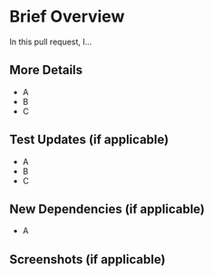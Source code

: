 # Brief Overview

<!-- Describe the purpose of this pull request -->

In this pull request, I...

## More Details

<!-- Describe the changes made in this pull request -->

- A
- B
- C

## Test Updates (if applicable)

<!-- Describe the tests that you created for this pull request -->

- A
- B
- C

## New Dependencies (if applicable)

<!-- List any new dependencies added in this pull request -->

- A

## Screenshots (if applicable)

<!-- Add screenshots to help showcase your changes -->
